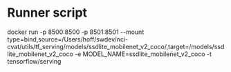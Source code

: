 # Runner script

docker run -p 8500:8500 -p 8501:8501 --mount type=bind,source=/Users/hoff/swdev/nci-cvat/utils/tf_serving/models/ssdlite_mobilenet_v2_coco/,target=/models/ssdlite_mobilenet_v2_coco -e MODEL_NAME=ssdlite_mobilenet_v2_coco -t tensorflow/serving
